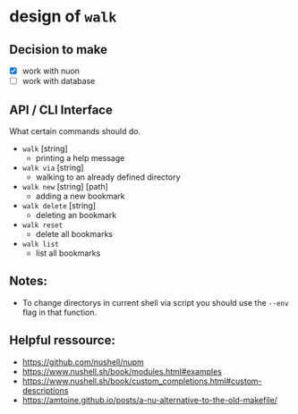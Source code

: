 # design of `walk`

## Decision to make

- [x] work with nuon
- [ ] work with database

## API / CLI Interface

What certain commands should do.

- `walk` [string]
  - printing a help message
- `walk via` [string]
  - walking to an already defined directory
- `walk new` [string] [path]
  - adding a new bookmark
- `walk delete` [string]
  - deleting an bookmark
- `walk reset`
  - delete all bookmarks
- `walk list`
  - list all bookmarks

## Notes:

- To change directorys in current shell via script you should use the `--env`
  flag in that function.

## Helpful ressource:

- https://github.com/nushell/nupm
- https://www.nushell.sh/book/modules.html#examples
- https://www.nushell.sh/book/custom_completions.html#custom-descriptions
- https://amtoine.github.io/posts/a-nu-alternative-to-the-old-makefile/
